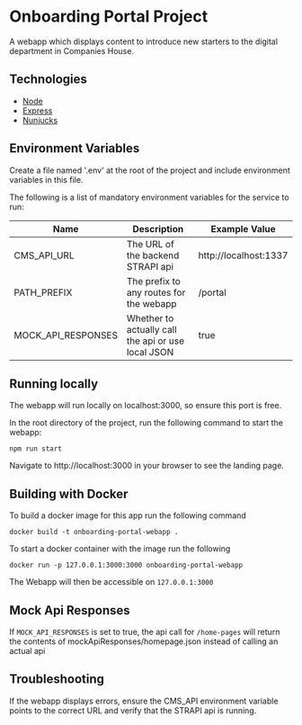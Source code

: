 # Onboarding Portal Project
A webapp which displays content to introduce new starters to the digital department in Companies House.

## Technologies
- [Node](https://nodejs.org/en/)
- [Express](https://expressjs.com/)
- [Nunjucks](https://mozilla.github.io/nunjucks/)

## Environment Variables
Create a file named '.env' at the root of the project and include environment variables in this file.

The following is a list of mandatory environment variables for the service to run:

Name                    | Description                                        | Example Value
----------------------- | -------------------------------------------------- | -----------------------------------------------
CMS_API_URL             | The URL of the backend STRAPI api                  | http://localhost:1337
PATH_PREFIX             | The prefix to any routes for the webapp            | /portal 
MOCK_API_RESPONSES      | Whether to actually call the api or use local JSON | true

## Running locally
The webapp will run locally on localhost:3000, so ensure this port is free.

In the root directory of the project, run the following command to start the webapp:
```
npm run start
```
Navigate to http://localhost:3000 in your browser to see the landing page.

## Building with Docker
To build a docker image for this app run the following command
```
docker build -t onboarding-portal-webapp .
```
To start a docker container with the image run the following
```
docker run -p 127.0.0.1:3000:3000 onboarding-portal-webapp
```

The Webapp will then be accessible on `127.0.0.1:3000`

## Mock Api Responses
If `MOCK_API_RESPONSES` is set to true, the api call for `/home-pages` will return the contents of mockApiResponses/homepage.json instead of calling an actual api

## Troubleshooting
If the webapp displays errors, ensure the CMS_API environment variable points to the correct URL and verify that the STRAPI api is running.
